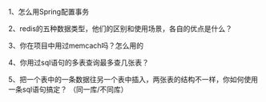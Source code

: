 1、怎么用Spring配置事务

2、redis的五种数据类型，他们的区别和使用场景，各自的优点是什么？

3、你在项目中用过memcach吗？怎么用的

4、你用过sql语句的多表查询最多查几张表？

5、把一个表中的一条数据往另一个表中插入，两张表的结构不一样，你如何使用一条sql语句搞定？（同一库/不同库）



